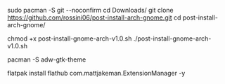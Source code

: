 sudo pacman -S git --noconfirm
cd Downloads/
git clone https://github.com/rossini06/post-install-arch-gnome.git
cd post-install-arch-gnome/

chmod +x post-install-gnome-arch-v1.0.sh
./post-install-gnome-arch-v1.0.sh

pacman -S adw-gtk-theme

flatpak install flathub com.mattjakeman.ExtensionManager -y
